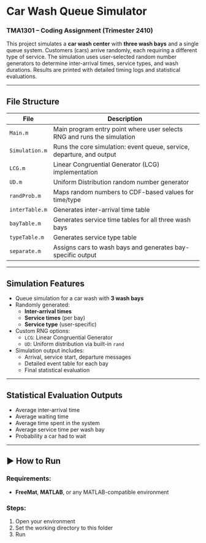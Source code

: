 # Car Wash Queue Simulator

### TMA1301 – Coding Assignment (Trimester 2410)

This project simulates a **car wash center** with **three wash bays** and a single queue system. Customers (cars) arrive randomly, each requiring a different type of service. The simulation uses user-selected random number generators to determine inter-arrival times, service types, and wash durations. Results are printed with detailed timing logs and statistical evaluations.

---

## File Structure

| File           | Description |
|----------------|-------------|
| `Main.m`       | Main program entry point where user selects RNG and runs the simulation |
| `Simulation.m` | Runs the core simulation: event queue, service, departure, and output |
| `LCG.m`        | Linear Congruential Generator (LCG) implementation |
| `UD.m`         | Uniform Distribution random number generator |
| `randProb.m`   | Maps random numbers to CDF-based values for time/type |
| `interTable.m` | Generates inter-arrival time table |
| `bayTable.m`   | Generates service time tables for all three wash bays |
| `typeTable.m`  | Generates service type table |
| `separate.m`   | Assigns cars to wash bays and generates bay-specific output |

---

## Simulation Features

- Queue simulation for a car wash with **3 wash bays**
- Randomly generated:
  - **Inter-arrival times**
  - **Service times** (per bay)
  - **Service type** (user-specific)
- Custom RNG options:
  - `LCG`: Linear Congruential Generator
  - `UD`: Uniform distribution via built-in `rand`
- Simulation output includes:
  - Arrival, service start, departure messages
  - Detailed event table for each bay
  - Final statistical evaluation

---

## Statistical Evaluation Outputs

- Average inter-arrival time
- Average waiting time
- Average time spent in the system
- Average service time per wash bay
- Probability a car had to wait

---

## ▶ How to Run

### Requirements:
- **FreeMat**, **MATLAB**, or any MATLAB-compatible environment

### Steps:
1. Open your environment
2. Set the working directory to this folder
3. Run
